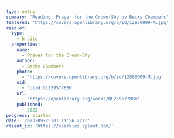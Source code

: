 ```yaml
---
type: entry
summary: 'Reading: Prayer for the Crown-Shy by Becky Chambers'
featured: 'https://covers.openlibrary.org/b/id/12860009-M.jpg'
read-of:
  type:
    - h-cite
  properties:
    name:
      - Prayer for the Crown-Shy
    author:
      - Becky Chambers
    photo:
      - 'https://covers.openlibrary.org/b/id/12860009-M.jpg'
    uid:
      - 'olid:OL25957788W'
    url:
      - 'https://openlibrary.org/works/OL25957788W'
    published:
      - 2022
progress: started
date: '2023-09-25T01:11:56.221Z'
client_id: 'https://sparkles.sploot.com/'
---
```


